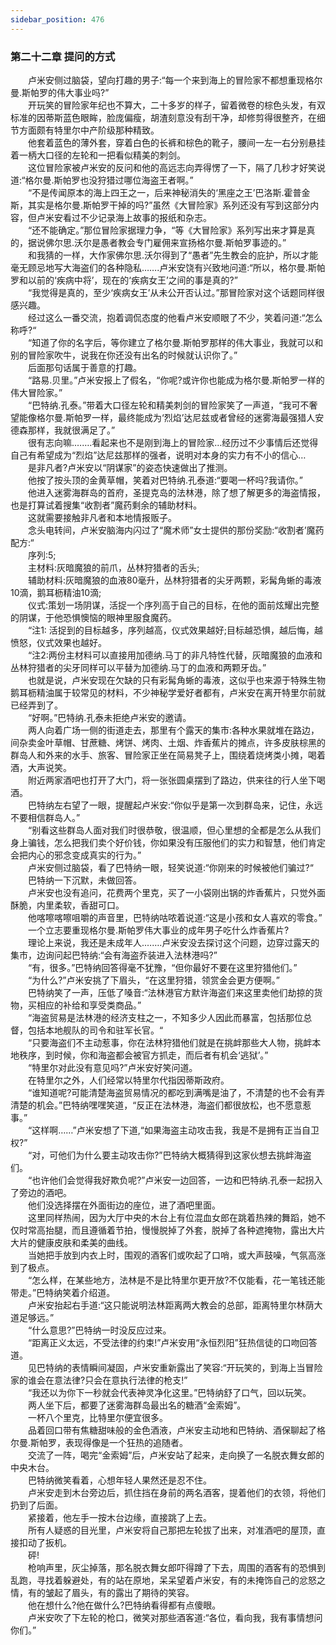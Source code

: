 ```yaml
---
sidebar_position: 476
---
```

### 第二十二章 提问的方式  


　　卢米安侧过脑袋，望向打趣的男子:“每一个来到海上的冒险家不都想重现格尔曼.斯帕罗的伟大事业吗?”  
　　开玩笑的冒险家年纪也不算大，二十多岁的样子，留着微卷的棕色头发，有双标准的因蒂斯蓝色眼眸，脸庞偏瘦，胡渣刻意没有刮干净，却修剪得很整齐，在细节方面颇有特里尔中产阶级那种精致。  
　　他套着蓝色的薄外套，穿着白色的长裤和棕色的靴子，腰间一左一右分别悬挂着一柄大口径的左轮和一把看似精美的刺剑。  
　　这位冒险家被卢米安的反问和他的高远志向弄得愣了一下，隔了几秒才好笑说道:“格尔曼.斯帕罗也没狩猎过哪位海盗王者啊。”  
　　“不是传闻原本的海上四王之一，后来神秘消失的‘黑座之王’巴洛斯.霍普金斯，其实是格尔曼.斯帕罗干掉的吗?”虽然《大冒险家》系列还没有写到这部分内容，但卢米安看过不少记录海上故事的报纸和杂志。  
　　“还不能确定。”那位冒险家据理力争，“等《大冒险家》系列写出来才算是真的，据说佛尔思.沃尔是愚者教会专门雇佣来宣扬格尔曼.斯帕罗事迹的。”  
　　和我猜的一样，大作家佛尔思.沃尔得到了“愚者”先生教会的庇护，所以才能毫无顾忌地写大海盗们的各种隐私…….卢米安饶有兴致地问道:“所以，格尔曼.斯帕罗和以前的‘疾病中将’，现在的‘疾病女王’之间的事是真的?”  
　　“我觉得是真的，至少‘疾病女王’从未公开否认过。”那冒险家对这个话题同样很感兴趣。  
　　经过这么一番交流，抱着调侃态度的他看卢米安顺眼了不少，笑着问道:“怎么称呼?“  
　　“知道了你的名字后，等你建立了格尔曼.斯帕罗那样的伟大事业，我就可以和别的冒险家吹牛，说我在你还没有出名的时候就认识你了。”  
　　后面那句话属于善意的打趣。  
　　“路易.贝里。”卢米安报上了假名，“你呢?或许你也能成为格尔曼.斯帕罗一样的伟大冒险家。”  
　　“巴特纳.孔泰。”带着大口径左轮和精美刺剑的冒险家笑了一声道，“我可不奢望能像格尔曼.斯帕罗一样，最终能成为‘烈焰’达尼兹或者曾经的迷雾海最强猎人安德森那样，我就很满足了。”  
　　很有志向嘛.…….看起来也不是刚到海上的冒险家…经历过不少事情后还觉得自己有希望成为“烈焰”达尼兹那样的强者，说明对本身的实力有不小的信心…  
　　是非凡者?卢米安以“阴谋家”的姿态快速做出了推测。  
　　他按了按头顶的金黄草帽，笑着对巴特纳.孔泰道:“要喝一杯吗?我请你。”  
　　他进入迷雾海群岛的首府，圣提克岛的法林港，除了想了解更多的海盗情报，也是打算试着搜集“收割者”魔药剩余的辅助材料。  
　　这就需要接触非凡者和本地情报贩子。  
　　念头电转间，卢米安脑海内闪过了“魔术师”女士提供的那份奖励:“收割者’魔药配方:“  
　　序列:5;  
　　主材料:灰暗魔狼的前爪，丛林狩猎者的舌头;  
　　辅助材料:灰暗魔狼的血液80毫升，丛林狩猎者的尖牙两颗，彩髯角蜥的毒液10滴，鹅耳枥精油10滴;  
　　仪式:策划一场阴谋，活捉一个序列高于自己的目标，在他的面前炫耀出完整的阴谋，于他恐惧懊恼的眼神里服食魔药。  
　　“注1: 活捉到的目标越多，序列越高，仪式效果越好;目标越恐惧，越后悔，越愤怒，仪式效果也越好。  
　　“注2:两份主材料可以直接用加德纳.马丁的非凡特性代替，灰暗魔狼的血液和丛林狩猎者的尖牙同样可以平替为加德纳.马丁的血液和两颗牙齿。”  
　　也就是说，卢米安现在欠缺的只有彩髯角蜥的毒液，这似乎也来源于特殊生物鹅耳枥精油属于较常见的材料，不少神秘学爱好者都有，卢米安在离开特里尔前就已经弄到了。  
　　“好啊。”巴特纳.孔泰未拒绝卢米安的邀请。  
　　两人向着广场一侧的街道走去，那里有个露天的集市:各种水果就堆在路边，间杂卖金叶草帽、甘蔗糖、烤饼、烤肉、土烟、炸香蕉片的摊点，许多皮肤棕黑的群岛人和外来的水手、旅客、冒险家正坐在简易凳子上，围绕着烧烤类小摊，喝着酒，大声说笑。  
　　附近两家酒吧也打开了大门，将一张张圆桌摆到了路边，供来往的行人坐下喝酒。  
　　巴特纳左右望了一眼，提醒起卢米安:“你似乎是第一次到群岛来，记住，永远不要相信群岛人。”  
　　“别看这些群岛人面对我们时很恭敬，很温顺，但心里想的全都是怎么从我们身上骗钱，怎么把我们卖个好价钱，你如果没有压服他们的实力和智慧，他们肯定会把内心的邪念变成真实的行为。”  
　　卢米安侧过脑袋，看了巴特纳一眼，轻笑说道:“你刚来的时候被他们骗过?“  
　　巴特纳一下沉默，未做回答。  
　　卢米安也没有追问，花费两个里克，买了一小袋刚出锅的炸香蕉片，只觉外面酥脆，内里柔软，香甜可口。  
　　他喀嚓喀嚓咀嚼的声音里，巴特纳咕哝着说道:“这是小孩和女人喜欢的零食。”  
　　一个立志要重现格尔曼.斯帕罗伟大事业的成年男子吃什么炸香蕉片?  
　　理论上来说，我还是未成年人.…….卢米安没去探讨这个问题，边穿过露天的集市，边询问起巴特纳:“会有海盗乔装进入法林港吗?”  
　　“有，很多。”巴特纳回答得毫不犹豫，“但你最好不要在这里狩猎他们。”  
　　“为什么?”卢米安挑了下眉头，“在这里狩猎，领赏金会更方便啊。”  
　　巴特纳笑了一声，压低了嗓音:“法林港官方默许海盗们来这里卖他们劫掠的货物，买相应的补给和享受类商品。”  
　　“海盗贸易是法林港的经济支柱之一，不知多少人因此而暴富，包括那位总督，包括本地舰队的司令和驻军长官。“  
　　“只要海盗们不主动惹事，你在法林狩猎他们就是在挑衅那些大人物，挑衅本地秩序，到时候，你和海盗都会被官方抓走，而后者有机会‘逃狱’。”  
　　“特里尔对此没有意见吗?”卢米安好笑问道。  
　　在特里尔之外，人们经常以特里尔代指因蒂斯政府。  
　　“谁知道呢?可能清楚海盗贸易情况的都吃到满嘴是油了，不清楚的也不会有弄清楚的机会。”巴特纳嘿嘿笑道，“反正在法林港，海盗们都很放松，也不愿意惹事。”  
　　“这样啊……”卢米安想了下道,“如果海盗主动攻击我，我是不是拥有正当自卫权?”  
　　“对，可他们为什么要主动攻击你?”巴特纳大概猜得到这家伙想去挑衅海盗们。  
　　“也许他们会觉得我好欺负呢?”卢米安一边回答，一边和巴特纳.孔泰一起拐入了旁边的酒吧。  
　　他们没选择摆在外面街边的座位，进了酒吧里面。  
　　这里同样热闹，因为大厅中央的木台上有位混血女郎在跳着热辣的舞蹈，她不仅时常高抬腿，而且遵循着节拍，慢慢脱掉了外套，脱掉了各种遮掩物，露出大片大片的健康皮肤和柔美的曲线。  
　　当她把手放到内衣上时，围观的酒客们或吹起了口哨，或大声鼓噪，气氛高涨到了极点。  
　　“怎么样，在某些地方，法林是不是比特里尔更开放?不仅能看，花一笔钱还能带走。”巴特纳笑着介绍道。  
　　卢米安抬起右手道:“这只能说明法林距离两大教会的总部，距离特里尔林荫大道足够远。”  
　　“什么意思?”巴特纳一时没反应过来。  
　　“距离正义太远，不受法律的约束!”卢米安用“永恒烈阳”狂热信徒的口吻回答道。  
　　见巴特纳的表情瞬间凝固，卢米安重新露出了笑容:“开玩笑的，到海上当冒险家的谁会在意法律?只会在意执行法律的枪支!”  
　　“我还以为你下一秒就会代表神灵净化这里。”巴特纳舒了口气，回以玩笑。  
　　两人坐下后，都要了迷雾海群岛最出名的糖酒“金索姆”。  
　　一杯八个里克，比特里尔便宜很多。  
　　品着回口带有焦糖甜味般的金色酒液，卢米安主动地和巴特纳、酒保聊起了格尔曼.斯帕罗，表现得像是一个狂热的追随者。  
　　交流了一阵，喝完“金索姆”后，卢米安站了起来，走向换了一名脱衣舞女郎的中央木台。  
　　巴特纳微笑看着，心想年轻人果然还是忍不住。  
　　卢米安走到木台旁边后，抓住挡在身前的两名酒客，提着他们的衣领，将他们扔到了后面。  
　　紧接着，他左手一按木台边缘，直接跳了上去。  
　　所有人疑惑的目光里，卢米安将自己那把左轮拔了出来，对准酒吧的屋顶，直接扣动了扳机。  
　　砰!  
　　枪响声里，灰尘掉落，那名脱衣舞女郎吓得蹲了下去，周围的酒客有的恐惧到乱跑，寻找着躲避处，有的站在原地，呆呆望着卢米安，有的未掩饰自己的忿怒之情，有的皱起了眉头，有的露出了期待的笑容。  
　　他在想什么?他在做什么?巴特纳看得都有点傻眼。  
　　卢米安吹了下左轮的枪口，微笑对那些酒客道:“各位，看向我，我有事情想问你们。”  
